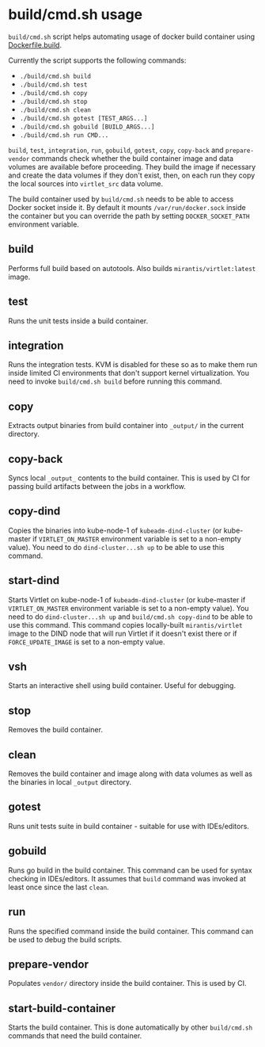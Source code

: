 # build/cmd.sh usage

`build/cmd.sh` script helps automating usage of docker build
container using [Dockerfile.build](../../Dockerfile.build).

Currently the script supports the following commands:
 * `./build/cmd.sh build`
 * `./build/cmd.sh test`
 * `./build/cmd.sh copy`
 * `./build/cmd.sh stop`
 * `./build/cmd.sh clean`
 * `./build/cmd.sh gotest [TEST_ARGS...]`
 * `./build/cmd.sh gobuild [BUILD_ARGS...]`
 * `./build/cmd.sh run CMD...`

`build`, `test`, `integration`, `run`, `gobuild`, `gotest`, `copy`,
`copy-back` and `prepare-vendor` commands check whether the build
container image and data volumes are available before proceeding. They
build the image if necessary and create the data volumes if they don't
exist, then, on each run they copy the local sources into
`virtlet_src` data volume.

The build container used by `build/cmd.sh` needs to be able to access
Docker socket inside it. By default it mounts `/var/run/docker.sock`
inside the container but you can override the path by setting
`DOCKER_SOCKET_PATH` environment variable.

## build

Performs full build based on autotools. Also builds
`mirantis/virtlet:latest` image.

## test

Runs the unit tests inside a build container.

## integration

Runs the integration tests. KVM is disabled for these so as to make them run
inside limited CI environments that don't support kernel virtualization.
You need to invoke `build/cmd.sh build` before running this command.

## copy

Extracts output binaries from build container into `_output/` in the
current directory.

## copy-back

Syncs local `_output_` contents to the build container. This is used
by CI for passing build artifacts between the jobs in a workflow.

## copy-dind

Copies the binaries into kube-node-1 of `kubeadm-dind-cluster` (or
kube-master if `VIRTLET_ON_MASTER` environment variable is set to a
non-empty value). You need to do `dind-cluster...sh up` to be able to
use this command.

## start-dind

Starts Virtlet on kube-node-1 of `kubeadm-dind-cluster` (or
kube-master if `VIRTLET_ON_MASTER` environment variable is set to a
non-empty value). You need to do `dind-cluster...sh up` and
`build/cmd.sh copy-dind` to be able to use this command.
This command copies locally-built `mirantis/virtlet` image to
the DIND node that will run Virtlet if it doesn't exist there
or if `FORCE_UPDATE_IMAGE` is set to a non-empty value.

## vsh

Starts an interactive shell using build container. Useful for debugging.

## stop

Removes the build container.

## clean

Removes the build container and image along with data volumes as well as
the binaries in local `_output` directory.

## gotest

Runs unit tests suite in build container - suitable for use with IDEs/editors.

## gobuild

Runs go build in the build container. This command can be used for
syntax checking in IDEs/editors. It assumes that `build` command was invoked
at least once since the last `clean`.

## run

Runs the specified command inside the build container. This command can be
used to debug the build scripts.

## prepare-vendor

Populates `vendor/` directory inside the build container. This is used
by CI.

## start-build-container

Starts the build container. This is done automatically by other
`build/cmd.sh` commands that need the build container.
